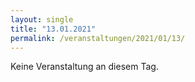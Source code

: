 ```yaml
---
layout: single
title: "13.01.2021"
permalink: /veranstaltungen/2021/01/13/
---
```


Keine Veranstaltung an diesem Tag.

